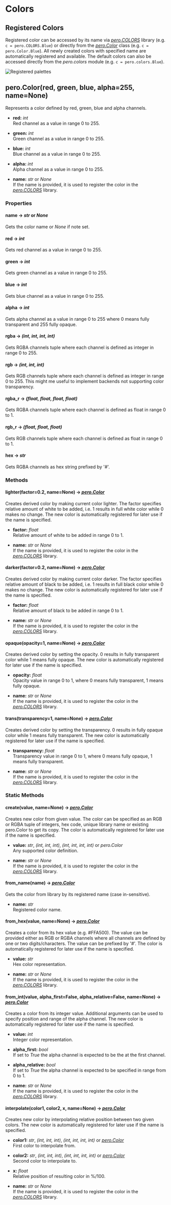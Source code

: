 # Colors

## Registered Colors

Registered color can be accessed by its name via *[pero.COLORS](color.md)* library (e.g. `c = pero.COLORS.Blue`) or
directly from the *[pero.Color](color.md)* class (e.g. `c = pero.Color.Blue`). All newly created colors with specified
name are automatically registered and available. The default colors can also be accessed directly from the *pero.colors*
module (e.g. `c = pero.colors.Blue`).

![Registered palettes](images/colors.svg)


## pero.Color(red, green, blue, alpha=255, name=None)

Represents a color defined by red, green, blue and alpha channels.

- **red:** *int*  
  Red channel as a value in range 0 to 255.

- **green:** *int*  
  Green channel as a value in range 0 to 255.

- **blue:** *int*  
  Blue channel as a value in range 0 to 255.

- **alpha:** *int*  
  Alpha channel as a value in range 0 to 255.

- **name:** *str* or *None*  
  If the name is provided, it is used to register the color in the *[pero.COLORS](color.md)* library.


### Properties


#### name -> *str* or *None*
Gets the color name or *None* if note set.

#### red -> *int*
Gets red channel as a value in range 0 to 255.

#### green -> *int*
Gets green channel as a value in range 0 to 255.

#### blue -> *int*
Gets blue channel as a value in range 0 to 255.

#### alpha -> *int*
Gets alpha channel as a value in range 0 to 255 where 0 means fully transparent and 255 fully opaque.

#### rgba -> *(int, int, int, int)*
Gets RGBA channels tuple where each channel is defined as integer in range 0 to 255.

#### rgb -> *(int, int, int)*
Gets RGB channels tuple where each channel is defined as integer in range 0 to 255. This might me useful to implement
backends not supporting color transparency.

#### rgba_r -> *(float, float, float, float)*
Gets RGBA channels tuple where each channel is defined as float in range 0 to 1.

#### rgb_r -> *(float, float, float)*
Gets RGB channels tuple where each channel is defined as float in range 0 to 1.

#### hex -> *str*
Gets RGBA channels as hex string prefixed by '#'.


### Methods


#### lighter(factor=0.2, name=None) -> *[pero.Color](color.md)*  
Creates derived color by making current color lighter. The factor specifies relative amount of white to be added, i.e. 1
results in full white color while 0 makes no change. The new color is automatically registered for later use if the name
is specified.

- **factor:** *float*  
  Relative amount of white to be added in range 0 to 1.

- **name:** *str* or *None*  
  If the name is provided, it is used to register the color in the *[pero.COLORS](color.md)* library.


#### darker(factor=0.2, name=None) -> *[pero.Color](color.md)*
Creates derived color by making current color darker. The factor specifies relative amount of black to be added, i.e. 1
results in full black color while 0 makes no change. The new color is automatically registered for later use if the name
is specified.

- **factor:** *float*  
  Relative amount of black to be added in range 0 to 1.

- **name:** *str* or *None*  
  If the name is provided, it is used to register the color in the *[pero.COLORS](color.md)* library.


#### opaque(opacity=1, name=None) -> *[pero.Color](color.md)*
Creates derived color by setting the opacity. 0 results in fully transparent color while 1 means fully opaque. The new
color is automatically registered for later use if the name is specified.

- **opacity:** *float*  
  Opacity value in range 0 to 1, where 0 means fully transparent, 1 means fully opaque.

- **name:** *str* or *None*  
  If the name is provided, it is used to register the color in the *[pero.COLORS](color.md)* library.


#### trans(transparency=1, name=None) -> *[pero.Color](color.md)*
Creates derived color by setting the transparency. 0 results in fully opaque color while 1 means fully transparent. The
new color is automatically registered for later use if the name is specified.

- **transparency:** *float*  
  Transparency value in range 0 to 1, where 0 means fully opaque, 1 means fully transparent.

- **name:** *str* or *None*  
  If the name is provided, it is used to register the color in the *[pero.COLORS](color.md)* library.


### Static Methods


#### create(value, name=None) -> *[pero.Color](color.md)*
Creates new color from given value. The color can be specified as an RGB or RGBA tuple of integers, hex code, unique
library name or existing pero.Color to get its copy. The color is automatically registered for later use if the name is
specified.

- **value:** *str*, *(int, int, int)*, *(int, int, int, int)* or *pero.Color*  
  Any supported color definition.

- **name:** *str* or *None*  
  If the name is provided, it is used to register the color in the *[pero.COLORS](color.md)* library.


#### from_name(name) -> *[pero.Color](color.md)*
Gets the color from library by its registered name (case in-sensitive). 

- **name:** *str*  
  Registered color name.


#### from_hex(value, name=None) -> *[pero.Color](color.md)*
Creates a color from its hex value (e.g. #FFA500). The value can be provided either as RGB or RGBA channels where all
channels are defined by one or two digits/characters. The value can be prefixed by '#'. The color is automatically
registered for later use if the name is specified.

- **value:** *str*  
  Hex color representation.

- **name:** *str* or *None*  
  If the name is provided, it is used to register the color in the *[pero.COLORS](color.md)* library.


#### from_int(value, alpha_first=False, alpha_relative=False, name=None) -> *[pero.Color](color.md)*
Creates a color from its integer value. Additional arguments can be used to specify position and range of the alpha
channel. The new color is automatically registered for later use if the name is specified.

- **value:** *int*  
  Integer color representation.

- **alpha_first:** *bool*  
  If set to *True* the alpha channel is expected to be the at the first channel.

- **alpha_relative:** *bool*  
  If set to *True* the alpha channel is expected to be specified in range from 0 to 1.

- **name:** *str* or *None*  
  If the name is provided, it is used to register the color in the *[pero.COLORS](color.md)* library.


#### interpolate(color1, color2, x, name=None) -> *[pero.Color](color.md)*
Creates new color by interpolating relative position between two given colors. The new color is automatically registered
for later use if the name is specified.

- **color1:** *str*, *(int, int, int)*, *(int, int, int, int)* or *[pero.Color](color.md)*  
  First color to interpolate from.

- **color2:** *str*, *(int, int, int)*, *(int, int, int, int)* or *[pero.Color](color.md)*  
  Second color to interpolate to.

- **x:** *float*  
  Relative position of resulting color in %/100.

- **name:** *str* or *None*  
  If the name is provided, it is used to register the color in the *[pero.COLORS](color.md)* library.
